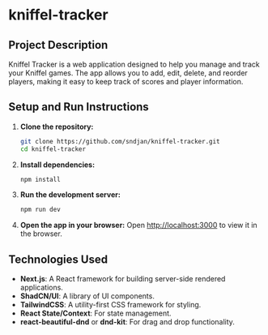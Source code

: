 # kniffel-tracker

## Project Description

Kniffel Tracker is a web application designed to help you manage and track your Kniffel games. The app allows you to add, edit, delete, and reorder players, making it easy to keep track of scores and player information.

## Setup and Run Instructions

1. **Clone the repository:**
   ```bash
   git clone https://github.com/sndjan/kniffel-tracker.git
   cd kniffel-tracker
   ```

2. **Install dependencies:**
   ```bash
   npm install
   ```

3. **Run the development server:**
   ```bash
   npm run dev
   ```

4. **Open the app in your browser:**
   Open [http://localhost:3000](http://localhost:3000) to view it in the browser.

## Technologies Used

- **Next.js**: A React framework for building server-side rendered applications.
- **ShadCN/UI**: A library of UI components.
- **TailwindCSS**: A utility-first CSS framework for styling.
- **React State/Context**: For state management.
- **react-beautiful-dnd** or **dnd-kit**: For drag and drop functionality.
